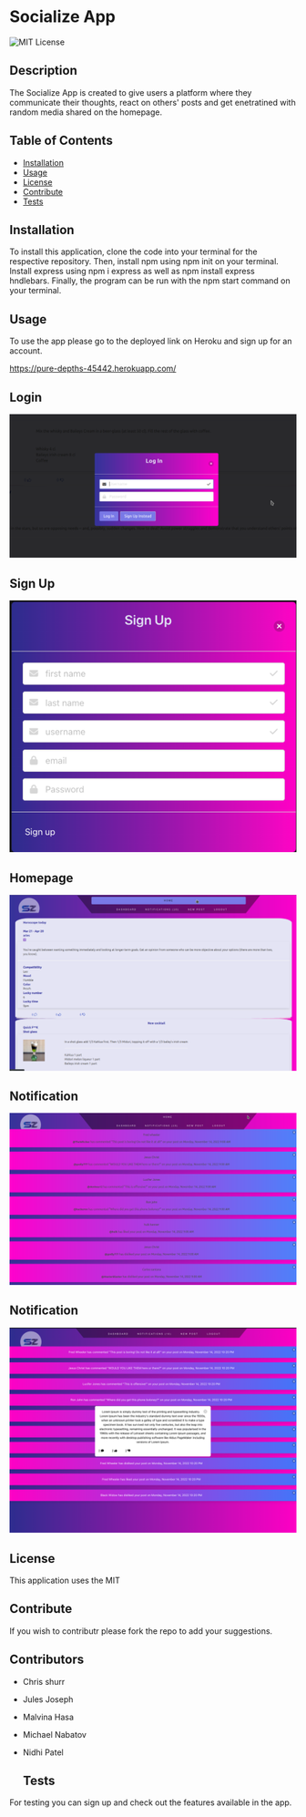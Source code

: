 # Socialize App

![MIT License](https://img.shields.io/badge/License-MIT-yellow.svg "MIT badge")

  ## Description

The Socialize App is created to give users a platform where they communicate their thoughts, react on others' posts and get enetratined with random media shared on the homepage.

  ## Table of Contents

- [Installation](#installation)
- [Usage](#usage)
- [License](#license)
- [Contribute](#contribute)
- [Tests](#tests)

## Installation

To install this application, clone the code into your terminal for the respective repository. Then, install npm using npm init on your terminal. Install express using npm i express as well as npm install express hndlebars. Finally, the program can be run with the npm start command on your terminal.

  ## Usage

To use the app please go to the deployed link on Heroku and sign up for an account.

https://pure-depths-45442.herokuapp.com/

  ## Login
![Log in of the webpage](./public/images/Screenshot_1.png?raw=true "SZ Log in")
  ## Sign Up
![Signup](./public/images/Screen%20Shot%202022-11-14%20at%2010.23.34%20PM.png "SZ Sign up")
 ## Homepage
![Homepage](./public/images/Screenshot_2.png?raw=true "SZ Homepage")
 ## Notification
![Notifications](./public/images/Screenshot_3.png?raw=true "SZ Notifications")
 ## Notification
![NotificationModal](./public/images/Screen%20Shot%202022-11-14%20at%2010.20.54%20PM.png "SZ Notifications")



  ## License

This application uses the MIT

  ## Contribute

If you wish to contributr please fork the repo to add your suggestions.

  ## Contributors

* Chris shurr
* Jules Joseph
* Malvina Hasa
* Michael Nabatov
* Nidhi Patel


  ## Tests

For testing you can sign up and check out the features available in the app.